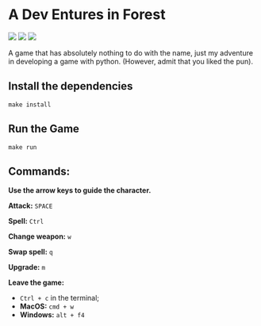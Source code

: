 # A Dev Entures in Forest

[![](https://img.shields.io/badge/python-v3.10-blue)](https://www.python.org/downloads/release/python-3100/)
[![](https://img.shields.io/badge/pip-v22.2-blue)](https://pip.pypa.io/en/stable/news/#v22-2-2)
[![](https://img.shields.io/badge/pygame-v2.1.2-black)](https://www.pygame.org/news)

A game that has absolutely nothing to do with the name, just my adventure in developing a game with python.
(However, admit that you liked the pun).

## Install the dependencies
```
make install
```

## Run the Game
```
make run
```

## Commands:
**Use the arrow keys to guide the character.**

**Attack:** `SPACE`

**Spell:** `Ctrl`

**Change weapon:** `w`

**Swap spell:** `q`

**Upgrade:** `m`

**Leave the game:**
- `Ctrl + c` in the terminal;
- **MacOS:** `cmd + w`
- **Windows:** `alt + f4`
